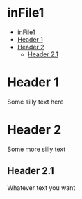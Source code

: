 # inFile1<a name="infile1"></a>

* [inFile1](#infile1)
* [Header 1](#header1)
* [Header 2](#header2)
    * [Header 2.1](#header21)

# Header 1<a name="header1"></a>

Some silly text here

# Header 2<a name="header2"></a>

Some more silly text

## Header 2.1<a name="header21"></a>

Whatever text you want
